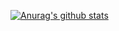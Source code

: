 [![Anurag's github stats](https://github-readme-stats.vercel.app/api?username=itok01)](https://github.com/anuraghazra/github-readme-stats)
